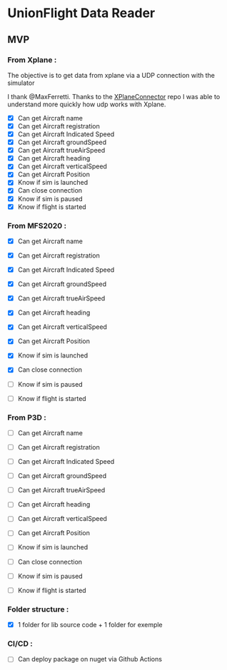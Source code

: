 # UnionFlight Data Reader


## MVP

### From Xplane :

The objective is to get data from xplane via a UDP connection with the simulator

I thank @MaxFerretti. Thanks to the [XPlaneConnector](https://github.com/MaxFerretti/XPlaneConnector) repo  I was able to understand more quickly how udp works with Xplane.

- [x] Can get Aircraft name
- [x] Can get Aircraft registration
- [x] Can get Aircraft Indicated Speed
- [x] Can get Aircraft groundSpeed
- [x] Can get Aircraft trueAirSpeed
- [x] Can get Aircraft heading
- [x] Can get Aircraft verticalSpeed
- [x] Can get Aircraft Position
- [x] Know if sim is launched
- [x] Can close connection
- [x] Know if sim is paused
- [x] Know if flight is started

### From MFS2020 :

- [x] Can get Aircraft name
- [x] Can get Aircraft registration
- [x] Can get Aircraft Indicated Speed
- [x] Can get Aircraft groundSpeed
- [x] Can get Aircraft trueAirSpeed
- [x] Can get Aircraft heading
- [x] Can get Aircraft verticalSpeed
- [x] Can get Aircraft Position
- [x] Know if sim is launched
- [x] Can close connection
- [ ] Know if sim is paused
- [ ] Know if flight is started


### From P3D :

- [ ] Can get Aircraft name
- [ ] Can get Aircraft registration
- [ ] Can get Aircraft Indicated Speed
- [ ] Can get Aircraft groundSpeed
- [ ] Can get Aircraft trueAirSpeed
- [ ] Can get Aircraft heading
- [ ] Can get Aircraft verticalSpeed
- [ ] Can get Aircraft Position
- [ ] Know if sim is launched
- [ ] Can close connection
- [ ] Know if sim is paused
- [ ] Know if flight is started


### Folder structure :
- [x] 1 folder for lib source code + 1 folder for exemple

### CI/CD :

- [ ] Can deploy package on nuget via Github Actions